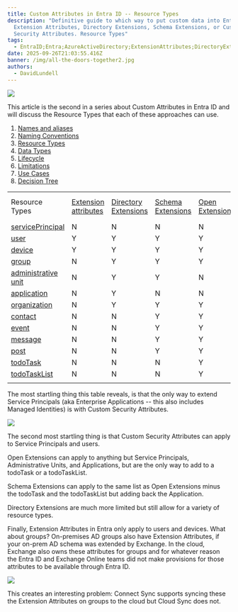 ```yaml
---
title: Custom Attributes in Entra ID -- R﻿esource Types
description: "Definitive guide to which way to put custom data into Entra ID:
  Extension Attributes, Directory Extensions, Schema Extensions, or Custom
  Security Attributes. R﻿esource Types"
tags:
  - EntraID;Entra;AzureActiveDirectory;ExtensionAttributes;DirectoryExtensions;SchemaExtensions;CustomSecurityAttributes;
date: 2025-09-26T21:03:55.416Z
banner: /img/all-the-doors-together2.jpg
authors:
  - DavidLundell
---
```

![](/img/all-the-doors-together2.jpg)

This article is the second in a series about Custom Attributes in Entra ID and will discuss the Resource Types that each of these approaches can use.

1. [Names and aliases](/blog/2025/09/custom-attributes-in-entra-id/#names-and-aliases)
2. [N﻿aming Conventions](/blog/2025/09/custom-attributes-in-entra-id-naming-conventions/)
3. [R﻿esource Types](/blog/2025/09/custom-attributes-in-entra-id-resource-types/)
4. [D﻿ata Types](/blog/2025/09/custom-attributes-in-entra-id-data-types/)
5. [L﻿ifecycle](/blog/2025/09/custom-attributes-in-entra-id-lifecycle/)
6. [L﻿imitations](/blog/2025/09/custom-attributes-in-entra-id-limitations/)
7. [U﻿se Cases](/blog/2025/09/custom-attributes-in-entra-id-use-cases/)
8. [Decision Tree](/blog/2025/09/custom-attributes-in-entra-id-decision-tree/)

|                                                                                                                     |                                                                                                                       |                                                                                                                                          |                                                                                                                 |                                                                                                             |                                                                                                                        |
| ------------------------------------------------------------------------------------------------------------------- | --------------------------------------------------------------------------------------------------------------------- | ---------------------------------------------------------------------------------------------------------------------------------------- | --------------------------------------------------------------------------------------------------------------- | ----------------------------------------------------------------------------------------------------------- | ---------------------------------------------------------------------------------------------------------------------- |
| Resource Types                                                                                                      | [Extension attributes](https://learn.microsoft.com/en-us/graph/extensibility-overview?tabs=http#extension-attributes) | [Directory Extensions](https://learn.microsoft.com/en-us/graph/extensibility-overview?tabs=http#directory-microsoft-entra-id-extensions) | [Schema Extensions](https://learn.microsoft.com/en-us/graph/extensibility-overview?tabs=http#schema-extensions) | [Open Extensions](https://learn.microsoft.com/en-us/graph/extensibility-overview?tabs=http#open-extensions) | [Custom Security Attributes](https://learn.microsoft.com/en-us/entra/fundamentals/custom-security-attributes-overview) |
| [servicePrincipal](https://learn.microsoft.com/en-us/graph/api/resources/servicePrincipal?view=graph-rest-1.0)      | N                                                                                                                     | N                                                                                                                                        | N                                                                                                               | N                                                                                                           | Y                                                                                                                      |
| [user](https://learn.microsoft.com/en-us/graph/api/resources/user?view=graph-rest-1.0)                              | Y                                                                                                                     | Y                                                                                                                                        | Y                                                                                                               | Y                                                                                                           | Y                                                                                                                      |
| [device](https://learn.microsoft.com/en-us/graph/api/resources/device?view=graph-rest-1.0)                          | Y                                                                                                                     | Y                                                                                                                                        | Y                                                                                                               | Y                                                                                                           | N                                                                                                                      |
| [group](https://learn.microsoft.com/en-us/graph/api/resources/group?view=graph-rest-1.0)                            | N                                                                                                                     | Y                                                                                                                                        | Y                                                                                                               | Y                                                                                                           | N                                                                                                                      |
| [administrative unit](https://learn.microsoft.com/en-us/graph/api/resources/administrativeunit?view=graph-rest-1.0) | N                                                                                                                     | Y                                                                                                                                        | Y                                                                                                               | N                                                                                                           | N                                                                                                                      |
| [application](https://learn.microsoft.com/en-us/graph/api/resources/application?view=graph-rest-1.0)                | N                                                                                                                     | Y                                                                                                                                        | N                                                                                                               | N                                                                                                           | N                                                                                                                      |
| [organization](https://learn.microsoft.com/en-us/graph/api/resources/organization?view=graph-rest-1.0)              | N                                                                                                                     | Y                                                                                                                                        | Y                                                                                                               | Y                                                                                                           | N                                                                                                                      |
| [contact](https://learn.microsoft.com/en-us/graph/api/resources/contact?view=graph-rest-1.0)                        | N                                                                                                                     | N                                                                                                                                        | Y                                                                                                               | Y                                                                                                           | N                                                                                                                      |
| [event](https://learn.microsoft.com/en-us/graph/api/resources/event?view=graph-rest-1.0)                            | N                                                                                                                     | N                                                                                                                                        | Y                                                                                                               | Y                                                                                                           | N                                                                                                                      |
| [message](https://learn.microsoft.com/en-us/graph/api/resources/message?view=graph-rest-1.0)                        | N                                                                                                                     | N                                                                                                                                        | Y                                                                                                               | Y                                                                                                           | N                                                                                                                      |
| [post](https://learn.microsoft.com/en-us/graph/api/resources/post?view=graph-rest-1.0)                              | N                                                                                                                     | N                                                                                                                                        | Y                                                                                                               | Y                                                                                                           | N                                                                                                                      |
| [todoTask](https://learn.microsoft.com/en-us/graph/api/resources/todoTask?view=graph-rest-1.0)                      | N                                                                                                                     | N                                                                                                                                        | N                                                                                                               | Y                                                                                                           | N                                                                                                                      |
| [todoTaskList](https://learn.microsoft.com/en-us/graph/api/resources/todoTaskList?view=graph-rest-1.0)              | N                                                                                                                     | N                                                                                                                                        | N                                                                                                               | Y                                                                                                           | N                                                                                                                      |
|                                                                                                                     |                                                                                                                       |                                                                                                                                          |                                                                                                                 |                                                                                                             |                                                                                                                        |

T﻿he most startling thing this table reveals, is that the only way to extend Service Principals (aka Enterprise Applications -- this also includes Managed Identities) is with Custom Security Attributes.

![](/img/custom-security-attributes-vault-door-small.png)

T﻿he second most startling thing is that Custom Security Attributes can apply to Service Principals and users.

O﻿pen Extensions can apply to anything but Service Principals, Administrative Units, and Applications, but are the only way to add to a todoTask or a todoTaskList.

S﻿chema Extensions can apply to the same list as Open Extensions minus the todoTask and the todoTaskList but adding back the Application.

Directory Extensions are much more limited but still allow for a variety of resource types.

Finally, Extension Attributes in Entra only apply to users and devices. What about groups? On-premises AD groups also have Extension Attributes, if your on-prem AD schema was extended by Exchange. In the cloud, Exchange also owns these attributes for groups and for whatever reason the Entra ID and Exchange Online teams did not make provisions for those attributes to be available through Entra ID. 

![](/img/extensionattributes-small.jpg)

This creates an interesting problem: Connect Sync supports syncing these the Extension Attributes on groups to the cloud but Cloud Sync does not.